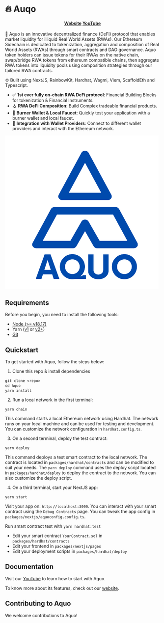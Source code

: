 # 🔥 Auqo

<h4 align="center">
  <a href="https://www.aquoassets.com">Website</a>
  <a href="https://www.youtube.com/@Aquo-tt5bx">YouTube</a>
</h4>

🧪 Aquo is an innovative decentralized finance (DeFi) protocol that enables market liquidity for illiquid Real World Assets (RWAs). Our Ethereum Sidechain is dedicated to tokenization, aggregation and composition of Real World Assets (RWAs) through smart contracts and DAO governance. Aquo token holders can issue tokens for their RWAs on the native chain, swap/bridge RWA tokens from ethereum compatible chains, then aggregate RWA tokens into liquidity pools using composition strategies through our tailored RWA contracts.

⚙️ Built using NextJS, RainbowKit, Hardhat, Wagmi, Viem, ScaffoldEth and Typescript.

- ✅ **1st ever fully on-chain RWA DeFi protocol**: Financial Building Blocks for tokenization & Financial Instruments.
- 🪝 **RWA DeFi Composition**: Build Complex tradeable financial products.
- 🧱 **Burner Wallet & Local Faucet**: Quickly test your application with a burner wallet and local faucet.
- 🔐 **Integration with Wallet Providers**: Connect to different wallet providers and interact with the Ethereum network.

![Aquo Logo](https://github.com/zillerium/aquoassets/blob/main/public/bluelogo.png)

## Requirements

Before you begin, you need to install the following tools:

- [Node (>= v18.17)](https://nodejs.org/en/download/)
- Yarn ([v1](https://classic.yarnpkg.com/en/docs/install/) or [v2+](https://yarnpkg.com/getting-started/install))
- [Git](https://git-scm.com/downloads)

## Quickstart

To get started with Aquo, follow the steps below:

1. Clone this repo & install dependencies

```
git clone <repo>
cd Aquo
yarn install
```

2. Run a local network in the first terminal:

```
yarn chain
```

This command starts a local Ethereum network using Hardhat. The network runs on your local machine and can be used for testing and development. You can customize the network configuration in `hardhat.config.ts`.

3. On a second terminal, deploy the test contract:

```
yarn deploy
```

This command deploys a test smart contract to the local network. The contract is located in `packages/hardhat/contracts` and can be modified to suit your needs. The `yarn deploy` command uses the deploy script located in `packages/hardhat/deploy` to deploy the contract to the network. You can also customize the deploy script.

4. On a third terminal, start your NextJS app:

```
yarn start
```

Visit your app on: `http://localhost:3000`. You can interact with your smart contract using the `Debug Contracts` page. You can tweak the app config in `packages/nextjs/aquoconfig.config.ts`.

Run smart contract test with `yarn hardhat:test`

- Edit your smart contract `YourContract.sol` in `packages/hardhat/contracts`
- Edit your frontend in `packages/nextjs/pages`
- Edit your deployment scripts in `packages/hardhat/deploy`

## Documentation

Visit our [YouTube](https://www.youtube.com/@Aquo-tt5bx) to learn how to start with Aquo.

To know more about its features, check out our [website](https://www.aquoassets.com).

## Contributing to Aquo

We welcome contributions to Aquo!
